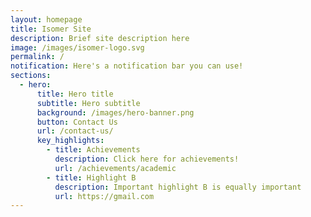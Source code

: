 ```yaml
---
layout: homepage
title: Isomer Site
description: Brief site description here
image: /images/isomer-logo.svg
permalink: /
notification: Here's a notification bar you can use!
sections:
  - hero:
      title: Hero title
      subtitle: Hero subtitle
      background: /images/hero-banner.png
      button: Contact Us
      url: /contact-us/
      key_highlights:
        - title: Achievements
          description: Click here for achievements!
          url: /achievements/academic
        - title: Highlight B
          description: Important highlight B is equally important
          url: https://gmail.com
---
```

